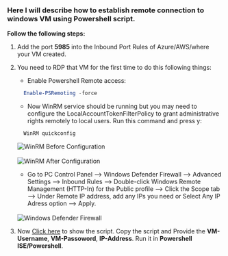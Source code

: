 ### Here I will describe how to establish remote connection to windows VM using Powershell script.

**Follow the following steps:**

1. Add the port **5985** into the Inbound Port Rules of Azure/AWS/where your VM created.
2. You need to RDP that VM for the first time to do this following things:
   - Enable Powershell Remote access:
   ```PowerShell
     Enable-PSRemoting -force
   ```
   - Now WinRM service should be running but you may need to configure the LocalAccountTokenFilterPolicy to grant administrative rights remotely to local users. Run this command and press y:
   ```PowerShell
     WinRM quickconfig
   ```
    <img src= "https://github.com/Shadikul-Islam/Microsoft-Based-Work/blob/master/Azure-DevOps-and-Powershell-Scripting/Remote-Connection-Windows-VM-Powershell/Screenshots/WinRM-1.png" alt="WinRM Before Configuration"> </br> </br>
    <img src= "https://github.com/Shadikul-Islam/Microsoft-Based-Work/blob/master/Azure-DevOps-and-Powershell-Scripting/Remote-Connection-Windows-VM-Powershell/Screenshots/WinRM-2.png" alt="WinRM After Configuration"> </br>
   - Go to PC Control Panel --> Windows Defender Firewall --> Advanced Settings --> Inbound Rules --> Double-click Windows Remote Management (HTTP-In) for the Public profile --> Click the Scope tab --> Under Remote IP address, add any IPs you need or Select Any IP Adress option --> Apply. </br> </br>
    <img src="https://github.com/Shadikul-Islam/Microsoft-Based-Work/blob/master/Azure-DevOps-and-Powershell-Scripting/Remote-Connection-Windows-VM-Powershell/Screenshots/Windows%20Defender%20Firewall.png" alt="Windows Defender Firewall">

3. Now [Click here](https://github.com/Shadikul-Islam/Microsoft-Based-Work/blob/master/Azure-DevOps-and-Powershell-Scripting/Remote-Connection-Windows-VM-Powershell/Scripts/remote-connection-windows-vm-powershell.ps1) to show the script. Copy the script and Provide the **VM-Username**, **VM-Passoword**, **IP-Address**. Run it in **Powershell ISE/Powershell**.

